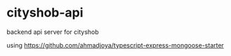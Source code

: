# cityshob-api
 backend api server for cityshob

using https://github.com/ahmadjoya/typescript-express-mongoose-starter

